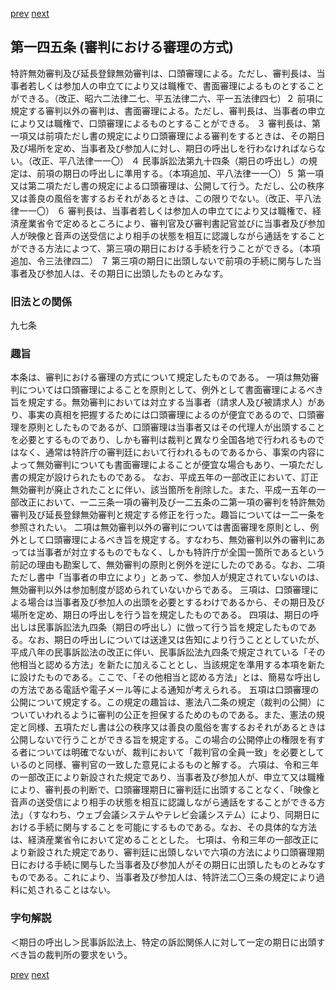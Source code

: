 [prev](/specific\markdowns\特許法\208_Mp-Ch_6-At_144_2.md)
[next](/specific\markdowns\特許法\210_Mp-Ch_6-At_146.md)
## 第一四五条 (審判における審理の方式)
特許無効審判及び延長登録無効審判は、口頭審理による。ただし、審判長は、当事者若しくは参加人の申立てにより又は職権で、書面審理によるものとすることができる。（改正、昭六二法律二七、平五法律二六、平一五法律四七）２ 前項に規定する審判以外の審判は、書面審理による。ただし、審判長は、当事者の申立により又は職権で、口頭審理によるものとすることができる。
３ 審判長は、第一項又は前項ただし書の規定により口頭審理による審判をするときは、その期日及び場所を定め、当事者及び参加人に対し、期日の呼出しを行わなければならない。（改正、平八法律一一〇）
４ 民事訴訟法第九十四条（期日の呼出し）の規定は、前項の期日の呼出しに準用する。（本項追加、平八法律一一〇）５ 第一項又は第二項ただし書の規定による口頭審理は、公開して行う。ただし、公の秩序又は善良の風俗を害するおそれがあるときは、この限りでない。（改正、平八法律一一〇）
６ 審判長は、当事者若しくは参加人の申立てにより又は職権で、経済産業省令で定めるところにより、審判官及び審判書記官並びに当事者及び参加人が映像と音声の送受信により相手の状態を相互に認識しながら通話をすることができる方法によつて、第三項の期日における手続を行うことができる。（本項追加、令三法律四二）
７ 第三項の期日に出頭しないで前項の手続に関与した当事者及び参加人は、その期日に出頭したものとみなす。

### 旧法との関係
九七条

### 趣旨
本条は、審判における審理の方式について規定したものである。
一項は無効審判については口頭審理によることを原則として、例外として書面審理によるべき旨を規定する。無効審判においては対立する当事者（請求人及び被請求人）があり、事実の真相を把握するためには口頭審理によるのが便宜であるので、口頭審理を原則としたものであるが、口頭審理は当事者又はその代理人が出頭することを必要とするものであり、しかも審判は裁判と異なり全国各地で行われるものではなく、通常は特許庁の審判廷において行われるものであるから、事案の内容によって無効審判についても書面審理によることが便宜な場合もあり、一項ただし書の規定が設けられたものである。
なお、平成五年の一部改正において、訂正無効審判が廃止されたことに伴い、該当箇所を削除した。また、平成一五年の一部改正において、一二三条一項の審判及び一二五条の二第一項の審判を特許無効審判及び延長登録無効審判と規定する修正を行った。趣旨については一二一条を参照されたい。
二項は無効審判以外の審判については書面審理を原則とし、例外として口頭審理によるべき旨を規定する。すなわち、無効審判以外の審判にあっては当事者が対立するものでもなく、しかも特許庁が全国一箇所であるという前記の理由も勘案して、無効審判の原則と例外を逆にしたのである。なお、二項ただし書中「当事者の申立により」とあって、参加人が規定されていないのは、無効審判以外は参加制度が認められていないからである。
三項は、口頭審理による場合は当事者及び参加人の出頭を必要とするわけであるから、その期日及び場所を定め、期日の呼出しを行う旨を規定したものである。
四項は、期日の呼出しは民事訴訟法九四条（期日の呼出し）に倣って行う旨を規定したものである。なお、期日の呼出しについては送達又は告知により行うこととしていたが、平成八年の民事訴訟法の改正に伴い、民事訴訟法九四条で規定されている「その他相当と認める方法」を新たに加えることとし、当該規定を準用する本項を新たに設けたものである。ここで、「その他相当と認める方法」とは、簡易な呼出しの方法である電話や電子メール等による通知が考えられる。
五項は口頭審理の公開について規定する。この規定の趣旨は、憲法八二条の規定（裁判の公開）についていわれるように審判の公正を担保するためのものである。また、憲法の規定と同様、五項ただし書は公の秩序又は善良の風俗を害するおそれがあるときは公開しないで行うことができる旨を規定する。この場合の公開停止の権限を有する者については明確でないが、裁判において「裁判官の全員一致」を必要としているのと同様、審判官の一致した意見によるものと解する。
六項は、令和三年の一部改正により新設された規定であり、当事者及び参加人が、申立て又は職権により、審判長の判断で、口頭審理期日に審判廷に出頭することなく、「映像と音声の送受信により相手の状態を相互に認識しながら通話をすることができる方法」（すなわち、ウェブ会議システムやテレビ会議システム）により、同期日における手続に関与することを可能にするものである。なお、その具体的な方法は、経済産業省令において定めることとした。
七項は、令和三年の一部改正により新設された規定であり、審判廷に出頭しないで六項の方法により口頭審理期日における手続に関与した当事者及び参加人がその期日に出頭したものとみなすものである。これにより、当事者及び参加人は、特許法二〇三条の規定により過料に処されることはない。

### 字句解説
＜期日の呼出し＞民事訴訟法上、特定の訴訟関係人に対して一定の期日に出頭すべき旨の裁判所の要求をいう。

[prev](/specific\markdowns\特許法\208_Mp-Ch_6-At_144_2.md)
[next](/specific\markdowns\特許法\210_Mp-Ch_6-At_146.md)